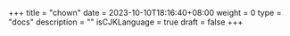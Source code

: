+++
title = "chown"
date = 2023-10-10T18:16:40+08:00
weight = 0
type = "docs"
description = ""
isCJKLanguage = true
draft = false
+++
